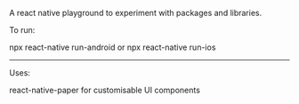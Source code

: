 A react native playground to experiment with packages and libraries.

To run:

npx react-native run-android
or
npx react-native run-ios

---

Uses:

react-native-paper for customisable UI components
